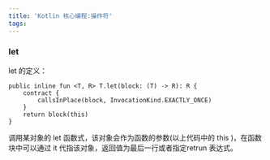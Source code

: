 ```yaml
---
title: 'Kotlin 核心编程:操作符'
tags:
---
```




### let


let 的定义：

```
public inline fun <T, R> T.let(block: (T) -> R): R {
    contract {
        callsInPlace(block, InvocationKind.EXACTLY_ONCE)
    }
    return block(this)
}
```

调用某对象的 let 函数式，该对象会作为函数的参数(以上代码中的 this )，在函数块中可以通过 it 代指该对象，返回值为最后一行或者指定retrun 表达式。